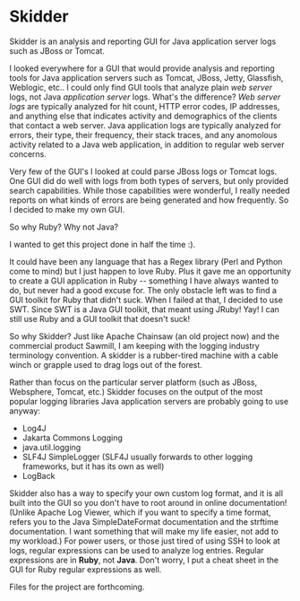# Skidder
Skidder is an analysis and reporting GUI for Java application server logs such as JBoss or Tomcat.

I looked everywhere for a GUI that would provide analysis and reporting tools for Java application servers such as Tomcat, JBoss, Jetty, Glassfish, Weblogic, etc..  I could only find GUI tools that analyze plain *web server* logs, not Java *application server* logs.  What's the difference?  *Web server logs* are typically analyzed for hit count, HTTP error codes, IP addresses, and anything else that indicates activity and demographics of the clients that contact a web server.  Java application logs are typically analyzed for errors, their type, their frequency, their stack traces, and any anomolous activity related to a Java web application, in addition to regular web server concerns.

Very few of the GUI's I looked at could parse JBoss logs or Tomcat logs.  One GUI did do well with logs from both types of servers, but only provided search capabilities.  While those capabilities were wonderful, I really needed reports on what kinds of errors are being generated and how frequently.  So I decided to make my own GUI.

So why Ruby?  Why not Java?

I wanted to get this project done in half the time :).

It could have been any language that has a Regex library (Perl and Python come to mind) but I just happen to love Ruby.  Plus it gave me an opportunity to create a GUI application in Ruby -- something I have always wanted to do, but never had a good excuse for.  The only obstacle left was to find a GUI toolkit for Ruby that didn't suck.  When I failed at that, I decided to use SWT.  Since SWT is a Java GUI toolkit, that meant using JRuby!  Yay!  I can still use Ruby and a GUI toolkit that doesn't suck!

So why Skidder?  Just like Apache Chainsaw (an old project now) and the commercial product Sawmill, I am keeping with the logging industry terminology convention.  A skidder is a rubber-tired machine with a cable winch or grapple used to drag logs out of the forest.

Rather than focus on the particular server platform (such as JBoss, Websphere, Tomcat, etc.) Skidder focuses on the output of the most popular logging libraries Java application servers are probably going to use anyway:

- Log4J
- Jakarta Commons Logging
- java.util.logging
- SLF4J SimpleLogger (SLF4J usually forwards to other logging frameworks, but it has its own as well)
- LogBack

Skidder also has a way to specify your own custom log format, and it is all built into the GUI so you don't have to root around in online documentation!  (Unlike Apache Log Viewer, which if you want to specify a time format, refers you to the Java SimpleDateFormat documentation and the strftime documentation.  I want something that will make my life easier, not add to my workload.)  For power users, or those just tired of using SSH to look at logs, regular expressions can be used to analyze log entries.  Regular expressions are in **Ruby**, not **Java**.  Don't worry, I put a cheat sheet in the GUI for Ruby regular expressions as well.

Files for the project are forthcoming.
